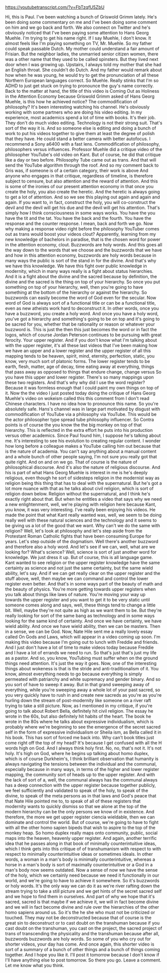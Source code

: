 https://youtubetranscript.com/?v=FbTzqfU5ZbU

 Hi, this is Paul. I've been watching a bunch of Griswold Grimm lately. He's been doing some commentary on me and I've been doing some comment on him and we go back and forth. We also connect on Twitter and he's obviously noticed that I've been paying some attention to Hans Georg Muehle. I'm trying to get his name right. If I say Muehle, I don't know. It almost feels like I'm playing something on TV, Mr. Muehle. So my father could speak passable Dutch. My mother could understand a fair amount of Frisian. But the neighbor ladies, the unmarried senior citizen women, there was a other name that they used to be called spinsters. But they lived next door when I was growing up. Upstairs, I always told my mother that she had an English throat. She couldn't do Dutch. And my father would remark about how when he was young, he would try to get the pronunciation of all these Northern European languages correct. So Muehle. Really stinks that I'm so ADHD to just get stuck on trying to pronounce the guy's name correctly. Back to the matter at hand, the title of this video is Coming Out as Holiness in the Attention Economy because Griswold Grimm asked of Hans Georg Muehle, is this how he achieved notice? The commodification of philosophy? It's been interesting watching his channel. He's obviously working with some partners who are doing his video editing. In my experience, most academics spend a lot of time with books. It's their job. They don't do much video editing. Technology is not their strong suit. That's sort of the way it is. And so someone else is editing and doing a bunch of work to put his videos together to give them at least the degree of polish that they have. He could stand a better camera with better autofocus. I recommend a Sony a6400 with a fast lens. Commodification of philosophy, philosophers versus influences. Professor Muehle did a critique video of the philosopher YouTube's old video on Kant. But of course, he did that critique like a day or two before. Philosophy Tube came out as trans. And that will send the YouTube algorithm through the roof. And so my comment back to Gris was, if someone is of a certain category, their work is above And anyone who engages in that critique, regardless of timeline, is therefore subject to censure, but also attention and the reward of attention. And this is some of the ironies of our present attention economy in that once you create the holy, you also create the heretic. And the heretic is always going to get a lot of attention. And so we see this playing out again and again and again. If you want to, in fact, construct the holy, you will co-construct the devil and the devil will get his due and the devil will get his attention. That's simply how I think consciousness in some ways works. You have the you have the tit and the tat. You have the back and the fourth. You have the response and the counter response. I mean, back and forth we go. Now why making a response video right before the philosophy YouTuber comes out as trans would boost your videos clout? Apparently, learning from my new knowledge of bachelors in paradise, that is the chosen word for power in the attention economy, clout. Buzzwords are holy words. And this goes all the way down to the words that we choose and the buzzwords that we have and how in this attention economy, buzzwords are holy words because in many ways the public is sort of the stand in for the divine. And that's why we have this knowledge. We have this fight over public knowledge in modernity, which in many ways really is a fight about status hierarchies. And it is a fight about the divine and the sacred because by definition, the divine and the sacred is the thing on top of your hierarchy. So once you put something on top of your hierarchy, well, then you're going to have something at the bottom of the hierarchy or against the hierarchy. So buzzwords can easily become the word of God even for the secular. Now word of God is always sort of a functional title or can be a functional title, even as new atheists work hard to deconstruct it. In other words, once you have a buzzword, you create a holy word. And once you have a holy word, you've got a hierarchy and something's going to be on top and it's going to be sacred for you, whether that be rationality or reason or whatever your buzzword is. This is just the then this just becomes the word or in fact the logos, which of course Jordan Peterson continues to be pursuing with great ferocity. Your upper register. And if you don't know what I'm talking about with the upper register, it's all these last videos that I've been making how we have an upper and a lower register and the upper register of all this mapping tends to be heaven, spirit, mind, eternity, perfection, static, you know, very much sort of platonic forms. The lower register tends to be earth, flesh, matter, age of decay, time eating away at everything, things that pass away as opposed to things that endure change, change versus So you have this upper and lower register. There's so many mappings upon these two registers. And that's why why did I use the word register? Because it was formless enough that I could paint my own things on top of it. Now the the video I just posted today doing the critique of Hans Georg Muehle's video on wokeism called this this comment from I don't read Chinese characters. I have no idea how to pronounce this name. So you're absolutely safe. Hans's channel was in large part motivated by disgust with commodification of YouTube via a philosophy via YouTube. This would be the actor philosopher type spread tube philosophy influencer. So Contra points is of course the you know the the big monkey on top of that hierarchy. This is reflected in the extra effort he puts into his production versus other academics. Since Paul found him, I suppose he's talking about me. It's interesting to see his evolution to creating regular content. I wonder how long before a colleague makes a YouTube calling him out because that is the nature of academia. You can't say anything about a manual content and a whole bunch of other people saying, I'm not sure you really got that quite right. And on and on we go. That of course is the nature of philosophical discourse. And it's also the nature of religious discourse. And his is part of what Hans Georg Muehle is interest in me is he's deeply religious, even though he sort of sidesteps religion in the modernist way as religion being this thing that has to deal with the supernatural. But he's got a lot more nuance with that as he talks about civil religion, which is sort of religion down below. Religion without the supernatural, and I think he's exactly right about that. But when he entitles a video that says why we need a new enlightenment, well, we're playing with religion here because Kant, you know, it was very interesting. I've really been enjoying his videos. He made the point that what Kant really wanted was, well, we seem to be doing really well with these natural sciences and the technology and it seems to be giving us a lot of the good that we want. Why can't we do the same with religion? Well, let's look at philosophy and let's step aside from the Protestant Roman Catholic fights that have been consuming Europe for years. Let's step outside of the dogmatism. Well there's another buzzword and therefore also a holy word. And let's see if we can, well, what are we looking for? What's science? Well, science is sort of just another word for knowledge. We just dress it up. But of course, this is all language game. Kant wanted to see religion or the upper register knowledge have the same certainty as science and not just the same certainty, but the same wield ability, let's say. And if we can get really clear on the upper register and the stuff above, well, then maybe we can command and control the lower register even better. And that's in some ways part of the beauty of math and the beauty of physics. You're more getting towards upper registers when you talk about things like laws of nature. You're moving your way up towards the upper register and you want to get it to be very static until someone comes along and says, well, these things tend to change a little bit. Well, maybe they're not quite as high as we want them to be. But they're really looking for sort of the same bang as technology and in some ways looking for the same kind of certainty. And once we have certainty, we have wield ability. And once we have wield ability, then we can be masters. Then in a sense, we can be God. Now, Nate Hile sent me a really lovely essay called On Gods and Laws, which will appear in a video coming up soon. I'm making this video because I'm going out to lunch with Freddie and friends. And I just don't have a lot of time to make videos today because Freddie and I have a lot of errands we need to run. So that's just that's just my life as a pastor. And so, you know, YouTubing must suffer when on the ground things need attention. It's just the way it goes. Now, one of the interesting things about wokeness is that is the stride and anti-traditionalism of it. You know, almost everything needs to go because everything is simply permeated with patriarchy and white supremacy and gender binary. And so you sort of have to sweep it away. But in that grand sweeping away of everything, while you're sweeping away a whole lot of your past sacred, so you very quickly have to rush in and create new sacreds as you're as you're hurling down the stream of post-modernity like someone on a river raft trying to take a still picture. Now, as I mentioned in my critique, if you're going to talk about Robert Bella, definitely hit civil religion. The essay he wrote in the 60s, but also definitely hit habits of the heart. The book he wrote in the 80s where he talks about expressive individualism, which is probably where we're beginning to see the emergence of the secret sacred self in the form of expressive individualism or Sheila ism, as Bella called it in his book. This has sort of forced me back into. Why can't book titles just come right off the top of my head? It's because I get confused with all the H words high on God. And I always think holy first. No, no, that's not it. It's not holy. It's high on God, where he begins up talking about homo duplex, which is of course Durkheim's, I think brilliant observation that humanity is always navigating the tensions between the individual and the communal, especially because in many ways, in terms of the higher and lower register mapping, the community sort of heads up to the upper register. And with the lack of sort of a, well, the communal always has the communal always has a deep connection with the upper register because together publicly, we feel sufficiently and validated to speak of the holy, to speak of the divine, to speak of the meta persons as in that laws and God's peace that that Nate Hile pointed me to, to speak of all of these registers that modernity wants to quickly dismiss so that we alone at the top of the modern hierarchy can be the only persons we know of in existence. And therefore, the more we get upper register ciencia wieldable, then we can dominate and control the world. But of course, we're going to have to fight with all the other homo sapien bipeds that wish to aspire to the top of the monkey heap. So homo duplex really maps onto community, public, social maps into the heaven, heavenly upper register. And again, another terrific idea that he passes along in that book of minimally counterintuitive ideas, which I think gets into this critique of of transhumanism with respect to with respect to minimally counterintuitive ideas or sometimes ideals. In other words, a woman in a man's body is minimally counterintuitive, whereas a horse in a man's body is sort of maximally counterintuitive or a God in a man's body now seems outdated. Now a sense of now we have the sense of the holy, which we certainly need because we need it functionally in our world, and we're going to have to achieve it somewhere. So it's buzzwords or holy words. It's the only way we can do it as we're river rafting down the stream trying to take a still picture and we get hints of the secret sacred self and we hope to find them in ourselves. And part of why we hope that it's sacred, sacred is that maybe if we achieve it, we will in fact become divine and we will in fact become divine and rule over the hierarchies of the other homo sapiens around us. So it's the he she who must not be criticized or touched. They may not be deconstructed because that of course is the great sin to deconstruct or to cast doubt on the transhuman because if you cast doubt on the transhuman, you cast on the project, the sacred project of trans of transcending the physicality and the transhuman because after all, buzzwords buzzwords are holy words. So some of you who cry out for shorter videos, your day has come. And once again, this shorter video is sort of a summary of a bunch of other things and a bunch of things coming together. And I hope you like it. I'll post it tomorrow because I don't know if I'll have anything else to post tomorrow. So there you go. Leave a comment. Let me know what you think.